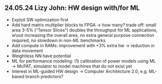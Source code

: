 ## 24.05.24 Lizy John: HW design with/for ML

- Exploit SW optimization first
- Add hard matrix multiplier blocks to FPGA → how many? trade off: small area 3-5% (“Tensor Slices”) doubles the throughput for ML applications, w\out increasing the overall area, no extra general purpose connection required, no slowdown in non-ML benchmarks
- Add compute in RAMs: improvement with +3% extra hw → reduction in data movement
- Weightless NN have potential
- ML for performance modeling: (1) calibration of power models using ML → McPAT, simulator to model machines that do not exist yet
- Interest in ML-guided HW design → Computer Architecture 2.0, e.g. ML-based branch predictors?
